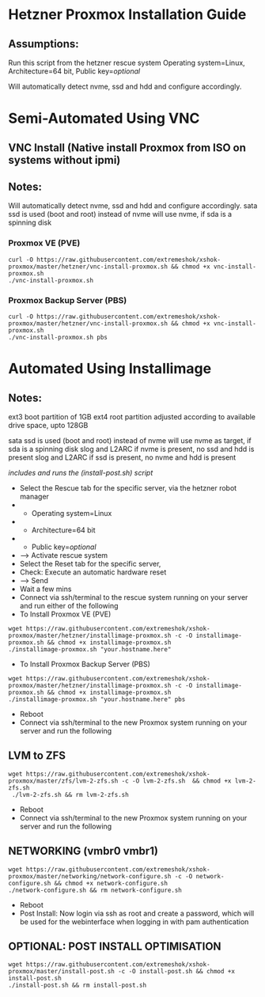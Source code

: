 # Hetzner Proxmox Installation Guide #

## Assumptions:
Run this script from the hetzner rescue system
Operating system=Linux, Architecture=64 bit, Public key=*optional*

Will automatically detect nvme, ssd and hdd and configure accordingly.

# Semi-Automated Using VNC

## VNC Install (Native install Proxmox from ISO  on systems without ipmi)
## Notes:
Will automatically detect nvme, ssd and hdd and configure accordingly.
sata ssd is used (boot and root) instead of nvme
will use nvme, if sda is a spinning disk

### Proxmox VE (PVE)
```
curl -O https://raw.githubusercontent.com/extremeshok/xshok-proxmox/master/hetzner/vnc-install-proxmox.sh && chmod +x vnc-install-proxmox.sh
./vnc-install-proxmox.sh
```

### Proxmox Backup Server (PBS)
```
curl -O https://raw.githubusercontent.com/extremeshok/xshok-proxmox/master/hetzner/vnc-install-proxmox.sh && chmod +x vnc-install-proxmox.sh
./vnc-install-proxmox.sh pbs
```

# Automated Using Installimage

## Notes:
ext3 boot partition of 1GB
ext4 root partition adjusted according to available drive space, upto 128GB

sata ssd is used (boot and root) instead of nvme
will use nvme as target, if sda is a spinning disk
slog and L2ARC if nvme is present, no ssd and hdd is present
slog and L2ARC if ssd is present, no nvme and hdd is present

*includes and runs the  (install-post.sh) script*
* Select the Rescue tab for the specific server, via the hetzner robot manager
* * Operating system=Linux
* * Architecture=64 bit
* * Public key=*optional*
* --> Activate rescue system
* Select the Reset tab for the specific server,
* Check: Execute an automatic hardware reset
* --> Send
* Wait a few mins
* Connect via ssh/terminal to the rescue system running on your server and run either of the following
* To Install Proxmox VE (PVE)
````
wget https://raw.githubusercontent.com/extremeshok/xshok-proxmox/master/hetzner/installimage-proxmox.sh -c -O installimage-proxmox.sh && chmod +x installimage-proxmox.sh
./installimage-proxmox.sh "your.hostname.here"
````
* To Install Proxmox Backup Server (PBS)
````
wget https://raw.githubusercontent.com/extremeshok/xshok-proxmox/master/hetzner/installimage-proxmox.sh -c -O installimage-proxmox.sh && chmod +x installimage-proxmox.sh
./installimage-proxmox.sh "your.hostname.here" pbs
````
* Reboot
* Connect via ssh/terminal to the new Proxmox system running on your server and run the following

## LVM to ZFS
````
wget https://raw.githubusercontent.com/extremeshok/xshok-proxmox/master/zfs/lvm-2-zfs.sh -c -O lvm-2-zfs.sh  && chmod +x lvm-2-zfs.sh
 ./lvm-2-zfs.sh && rm lvm-2-zfs.sh
````
* Reboot
* Connect via ssh/terminal to the new Proxmox system running on your server and run the following

## NETWORKING (vmbr0 vmbr1)
```
wget https://raw.githubusercontent.com/extremeshok/xshok-proxmox/master/networking/network-configure.sh -c -O network-configure.sh && chmod +x network-configure.sh
./network-configure.sh && rm network-configure.sh
```
* Reboot
* Post Install: Now login via ssh as root and create a password, which will be used for the webinterface when logging in with pam authentication

## OPTIONAL: POST INSTALL OPTIMISATION
```
wget https://raw.githubusercontent.com/extremeshok/xshok-proxmox/master/install-post.sh -c -O install-post.sh && chmod +x install-post.sh
./install-post.sh && rm install-post.sh
